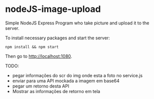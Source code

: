 # nodeJS-image-upload

Simple NodeJS Express Program who take picture and upload it to the server. 

To install necessary packages and start the server: 
    
    npm install && npm start

Then go to [http://localhost:1080](http://localhost:1080). 


TODO:
- pegar informações do scr do img onde esta a foto no service.js
- enviar para uma API mockada a imagem em base64
- pegar um retorno desta API
- Mostrar as informações de retorno em tela


